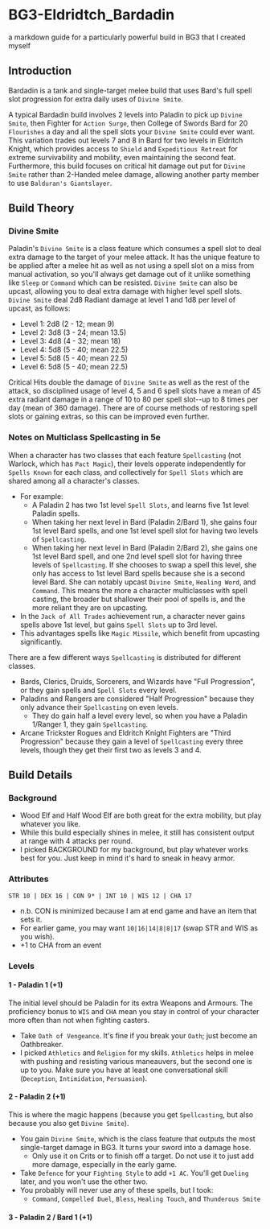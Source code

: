 # BG3-Eldridtch_Bardadin
a markdown guide for a particularly powerful build in BG3 that I created myself

## Introduction
Bardadin is a tank and single-target melee build that uses Bard's full spell slot progression for extra daily uses of `Divine Smite`.

A typical Bardadin build involves 2 levels into Paladin to pick up `Divine Smite`, then Fighter for `Action Surge`, then College of Swords Bard for 20 `Flourishes` a day and all the spell slots your `Divine Smite` could ever want. This variation trades out levels 7 and 8 in Bard for two levels in Eldritch Knight, which provides access to `Shield` and `Expeditious Retreat` for extreme survivability and mobility, even maintaining the second feat. Furthermore, this build focuses on critical hit damage out put for `Divine Smite` rather than 2-Handed melee damage, allowing another party member to use `Balduran's Giantslayer`.

## Build Theory
### Divine Smite
Paladin's `Divine Smite` is a class feature which consumes a spell slot to deal extra damage to the target of your melee attack. It has the unique feature to be applied after a melee hit as well as not using a spell slot on a miss from manual activation, so you'll always get damage out of it unlike something like `Sleep` or `Command` which can be resisted. `Divine Smite` can also be upcast, allowing you to deal extra damage with higher level spell slots. `Divine Smite` deal 2d8 Radiant damage at level 1 and 1d8 per level of upcast, as follows:
 - Level 1: 2d8 (2 - 12; mean 9)
 - Level 2: 3d8 (3 - 24; mean 13.5)
 - Level 3: 4d8 (4 - 32; mean 18)
 - Level 4: 5d8 (5 - 40; mean 22.5)
 - Level 5: 5d8 (5 - 40; mean 22.5)
 - Level 6: 5d8 (5 - 40; mean 22.5)
 
Critical Hits double the damage of `Divine Smite` as well as the rest of the attack, so disciplined usage of level 4, 5 and 6 spell slots have a mean of 45 extra radiant damage in a range of 10 to 80 per spell slot--up to 8 times per day (mean of 360 damage). There are of course methods of restoring spell slots or gaining extras, so this can be improved even further.

### Notes on Multiclass Spellcasting in 5e
When a character has two classes that each feature `Spellcasting` (not Warlock, which has `Pact Magic`), their levels opperate independently for `Spells Known` for each class, and collectively for `Spell Slots` which are shared among all a character's classes.
 - For example:
   - A Paladin 2 has two 1st level `Spell Slots`, and learns five 1st level Paladin spells.
   - When taking her next level in Bard (Paladin 2/Bard 1), she gains four 1st level Bard spells, and one 1st level spell slot for having two levels of `Spellcasting`.
   - When taking her next level in Bard (Paladin 2/Bard 2), she gains one 1st level Bard spell, and one 2nd level spell slot for having three levels of `Spellcasting`. If she chooses to swap a spell this level, she only has access to 1st level Bard spells because she is a second level Bard. She can notably upcast `Divine Smite`, `Healing Word`, and `Command`.
This means the more a character multiclasses with spell casting, the broader but shallower their pool of spells is, and the more reliant they are on upcasting.
 - In the `Jack of All Trades` achievement run, a character never gains spells above 1st level, but gains `Spell Slots` up to 3rd level.
 - This advantages spells like `Magic Missile`, which benefit from upcasting significantly.

There are a few different ways `Spellcasting` is distributed for different classes.
 - Bards, Clerics, Druids, Sorcerers, and Wizards have "Full Progression", or they gain spells and `Spell Slots` every level.
 - Paladins and Rangers are considered "Half Progression" because they only advance their `Spellcasting` on even levels.
   - They do gain half a level every level, so when you have a Paladin 1/Ranger 1, they gain `Spellcasting`.
 - Arcane Trickster Rogues and Eldritch Knight Fighters are "Third Progression" because they gain a level of `Spellcasting` every three levels, though they get their first two as levels 3 and 4.

## Build Details
### Background
 - Wood Elf and Half Wood Elf are both great for the extra mobility, but play whatever you like.
 - While this build especially shines in melee, it still has consistent output at range with 4 attacks per round.
 - I picked BACKGROUND for my background, but play whatever works best for you. Just keep in mind it's hard to sneak in heavy armor.

### Attributes
`STR 10 | DEX 16 | CON 9* | INT 10 | WIS 12 | CHA 17`
 - n.b. CON is minimized because I am at end game and have an item that sets it.
 - For earlier game, you may want `10|16|14|8|8|17` (swap STR and WIS as you wish).
 - +1 to CHA from an event
 
### Levels

#### 1 - Paladin 1 (+1)
The initial level should be Paladin for its extra Weapons and Armours. The proficiency bonus to `WIS` and `CHA` mean you stay in control of your character more often than not when fighting casters.
 - Take `Oath of Vengeance`. It's fine if you break your `Oath`; just become an Oathbreaker.
 - I picked `Athletics` and `Religion` for my skills. `Athletics` helps in melee with pushing and resisting various maneauvers, but the second one is up to you. Make sure you have at least one conversational skill (`Deception`, `Intimidation`, `Persuasion`).

#### 2 - Paladin 2 (+1)
This is where the magic happens (because you get `Spellcasting`, but also because you also get `Divine Smite`).
 - You gain `Divine Smite`, which is the class feature that outputs the most single-target damage in BG3. It turns your sword into a damage hose.
   - Only use it on Crits or to finish off a target. Do not use it to just add more damage, especially in the early game.
 - Take `Defence` for your `Fighting Style` to add `+1 AC`. You'll get `Dueling` later, and you won't use the other two.
 - You probably will never use any of these spells, but I took:
   - `Command`, `Compelled Duel`, `Bless`, `Healing Touch`, and `Thunderous Smite`
 
#### 3 - Paladin 2 / Bard 1 (+1)

 
